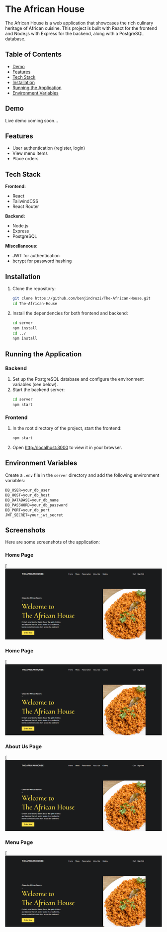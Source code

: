 # The African House

The African House is a web application that showcases the rich culinary heritage of African cuisine. This project is built with React for the frontend and Node.js with Express for the backend, along with a PostgreSQL database.

## Table of Contents

- [Demo](#demo)
- [Features](#features)
- [Tech Stack](#tech-stack)
- [Installation](#installation)
- [Running the Application](#running-the-application)
- [Environment Variables](#environment-variables)

## Demo

Live demo coming soon...

## Features

- User authentication (register, login)
- View menu items
- Place orders

## Tech Stack

**Frontend:**
- React
- TailwindCSS
- React Router

**Backend:**
- Node.js
- Express
- PostgreSQL

**Miscellaneous:**
- JWT for authentication
- bcrypt for password hashing

## Installation

1. Clone the repository:
    ```bash
    git clone https://github.com/benjindruzi/The-African-House.git
    cd The-African-House
    ```

2. Install the dependencies for both frontend and backend:
    ```bash
    cd server
    npm install
    cd ../
    npm install
    ```

## Running the Application

### Backend

1. Set up the PostgreSQL database and configure the environment variables (see below).
2. Start the backend server:
    ```bash
    cd server
    npm start
    ```

### Frontend

1. In the root directory of the project, start the frontend:
    ```bash
    npm start
    ```

2. Open [http://localhost:3000](http://localhost:3000) to view it in your browser.

## Environment Variables

Create a `.env` file in the `server` directory and add the following environment variables:

```plaintext
DB_USER=your_db_user
DB_HOST=your_db_host
DB_DATABASE=your_db_name
DB_PASSWORD=your_db_password
DB_PORT=your_db_port
JWT_SECRET=your_jwt_secret
```

## Screenshots

Here are some screenshots of the application:

### Home Page
[![Home Page](https://github.com/benjindruzi/The-African-House/blob/main/Screenshot1.png)

### Home Page
[![Home Page](https://github.com/benjindruzi/The-African-House/blob/main/Screenshot1.png)

### About Us Page
[![About Us Page](https://github.com/benjindruzi/The-African-House/blob/main/Screenshot1.png)

### Menu Page
[![Menu Page](https://github.com/benjindruzi/The-African-House/blob/main/Screenshot1.png)

